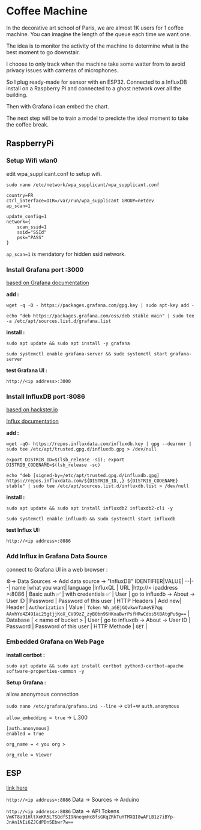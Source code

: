 # Coffee Machine

In the decorative art school of Paris, we are almost 1K users for 1 coffee machine. You can imagine the length of the queue each time we want one.

The idea is to monitor the activity of the machine to determine what is the best moment to go downstair.

I choose to only track when the machine take some watter from to avoid privacy issues with cameras of microphones.

So I plug ready-made for sensor with en ESP32. Connected to a InfluxDB install on a Raspberry Pi and connected to a ghost network over all the building.

Then with Grafana i can embed the chart.

The next step will be to train a model to predicte the ideal moment to take the coffee break.

## RaspberryPi

### Setup Wifi wlan0

edit wpa_supplicant.conf to setup wifi.

`sudo nano /etc/network/wpa_supplicant/wpa_supplicant.conf`

```block
country=FR
ctrl_interface=DIR=/var/run/wpa_supplicant GROUP=netdev
ap_scan=1

update_config=1
network={
    scan_ssid=1
    ssid="SSId"
    psk="PASS"
}
```

`ap_scan=1` is mendatory for hidden ssid network. 

### Install Grafana port :3000

[based on Grafana documentation](https://grafana.com/tutorials/install-grafana-on-raspberry-pi/)

**add :**

`wget -q -O - https://packages.grafana.com/gpg.key | sudo apt-key add -`

`echo "deb https://packages.grafana.com/oss/deb stable main" | sudo tee -a /etc/apt/sources.list.d/grafana.list`

**install :**

`sudo apt update && sudo apt install -y grafana`

`sudo systemctl enable grafana-server && sudo systemctl start grafana-server`

**test Grafana UI :**

`http://<ip address>:3000`

### Install InfluxDB port :8086

[based on hackster.io](https://www.hackster.io/kamaluddinkhan/how-to-set-up-influxdb-2-on-a-raspberry-pi-b8ef84)

[Influx documentation](https://docs.influxdata.com/influxdb/v2.6/install/)

**add :**

`wget -qO- https://repos.influxdata.com/influxdb.key | gpg --dearmor | sudo tee /etc/apt/trusted.gpg.d/influxdb.gpg > /dev/null`

`export DISTRIB_ID=$(lsb_release -si); export DISTRIB_CODENAME=$(lsb_release -sc)`

`echo "deb [signed-by=/etc/apt/trusted.gpg.d/influxdb.gpg] https://repos.influxdata.com/${DISTRIB_ID,,} ${DISTRIB_CODENAME} stable" | sudo tee /etc/apt/sources.list.d/influxdb.list > /dev/null`

**install :**

`sudo apt update && sudo apt install influxdb2 influxdb2-cli -y`

`sudo systemctl enable influxdb && sudo systemctl start influxdb`

**test Influx UI:**

`http://<ip address>:8086`

### Add Influx in Grafana Data Source

connect to Grafana UI in a web browser :

⚙️→ Data Sources → Add data source → "InfluxDB"
IDENTIFIER|VALUE|
--|--|
name |what you want|
language        |InfluxQL                           |
URL             |http://< ipaddress >:8086          |
Basic auth ✅   | with credentials ✅              |
User            |  go to influxdb → About → User ID |
Password        | Password of this user             |
HTTP Headers    | Add new|
Header          | `Authorization`                   |
Value           | `Token Wh_a6EjGQvkwvTaAeVE7qq                         AAvhYo4Z491ai25gtjjKoX_CV99zZ_zyBObn9SHKxaBwrPsfHRwCdos5tBAtgPu6g==`      |
Database        | < name of bucket >                |
User            | go to influxdb → About → User ID  |
Password        | Password of this user             |
HTTP Methode    | `GET`                             |

### Embedded Grafana on Web Page

**install certbot :**

`sudo apt update && sudo apt install certbot python3-certbot-apache software-properties-common -y`


**Setup Grafana :**

allow anonymous connection

`sudo nano /etc/grafana/grafana.ini --line` → ctrl+w `auth.anonymous`

`allow_embedding = true` → L.300

```
[auth.anonymous]
enabled = true

org_name = < you org >

org_role = Viewer
```

## ESP

[link here](https://randomnerdtutorials.com/esp8266-nodemcu-influxdb/)

`http://<ip address>:8086` Data → Sources → Arduino

`http://<ip address>:8086` Data → API Tokens `VmKT8a91HltXeKR5LTSQdfSI9NneqmHc8fsGKqZRkTuYTMXQI8wAFLB1z7iBYp-JnAn1NIi6ZJCdPDnSEbwr7w==`